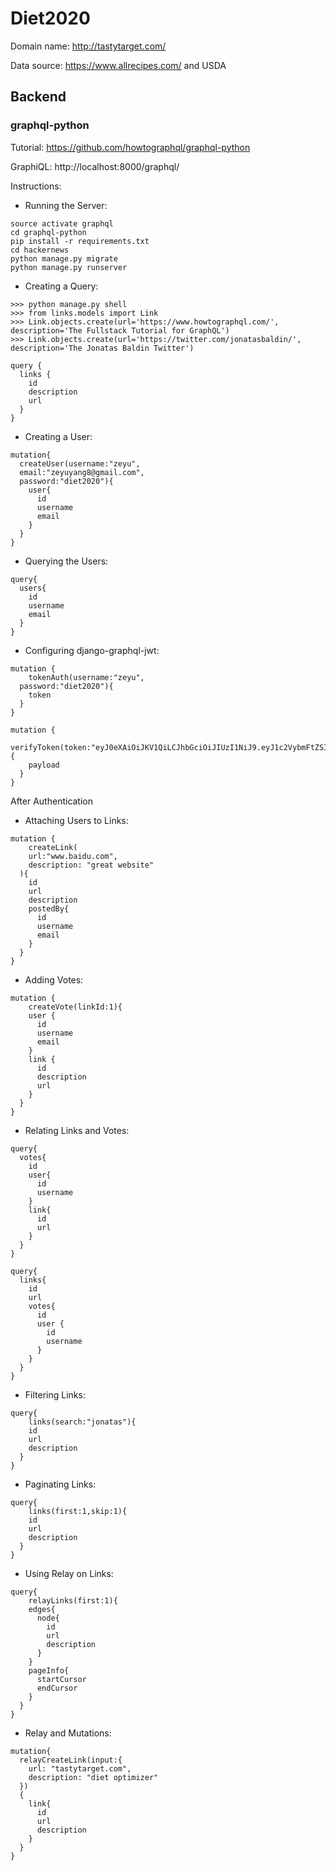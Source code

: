 # Diet2020

Domain name: http://tastytarget.com/

Data source: https://www.allrecipes.com/ and USDA

## Backend
### graphql-python
Tutorial: https://github.com/howtographql/graphql-python

GraphiQL: http://localhost:8000/graphql/

Instructions:

- Running the Server:
```
source activate graphql
cd graphql-python
pip install -r requirements.txt
cd hackernews
python manage.py migrate
python manage.py runserver
```
- Creating a Query:
```
>>> python manage.py shell
>>> from links.models import Link
>>> Link.objects.create(url='https://www.howtographql.com/', description='The Fullstack Tutorial for GraphQL')
>>> Link.objects.create(url='https://twitter.com/jonatasbaldin/', description='The Jonatas Baldin Twitter')
```
```
query {
  links {
    id
    description
    url
  }
}
```
- Creating a User:
```
mutation{
  createUser(username:"zeyu",
  email:"zeyuyang8@gmail.com",
  password:"diet2020"){
    user{
      id
      username
      email
    }
  }
}
```
- Querying the Users:
```
query{
  users{
    id
    username
    email
  }
}
```
- Configuring django-graphql-jwt:
```
mutation {
	tokenAuth(username:"zeyu",
  password:"diet2020"){
    token
  }
}
```
```
mutation {
	verifyToken(token:"eyJ0eXAiOiJKV1QiLCJhbGciOiJIUzI1NiJ9.eyJ1c2VybmFtZSI6InpleXUiLCJleHAiOjE2MDM4ODcwNzQsIm9yaWdJYXQiOjE2MDM4ODY3NzR9.1kHiPFUPrZgcyY7EtqJLMXLIuZu3MP8l73C_iVlWn1g"){
    payload
  }
}
```
After Authentication
- Attaching Users to Links:
```
mutation {
	createLink(
    url:"www.baidu.com",
    description: "great website"
  ){
    id
    url
    description
    postedBy{
      id
      username
      email
    }
  }
}
```
- Adding Votes:
```
mutation {
	createVote(linkId:1){
    user {
      id
      username
      email
    }
    link {
      id
      description
      url
    }
  }  
}
```
- Relating Links and Votes:
```
query{
  votes{
    id
    user{
      id
      username
    }
    link{
      id
      url
    }
  }
}
```
```
query{
  links{
    id
    url
    votes{
      id
      user {
        id
        username
      }
    }
  }
}
```
- Filtering Links:
```
query{
	links(search:"jonatas"){
    id
    url
    description
  }
}
```
- Paginating Links:
```
query{
	links(first:1,skip:1){
    id
    url
    description
  }
}
```
- Using Relay on Links:
```
query{
	relayLinks(first:1){
    edges{
      node{
        id
        url
        description
      }
    }
    pageInfo{
      startCursor
      endCursor
    }
  }
}
```
- Relay and Mutations:
```
mutation{
  relayCreateLink(input:{
    url: "tastytarget.com",
    description: "diet optimizer"
  })
  {
    link{
      id
      url
      description
    }
  }
}
```





